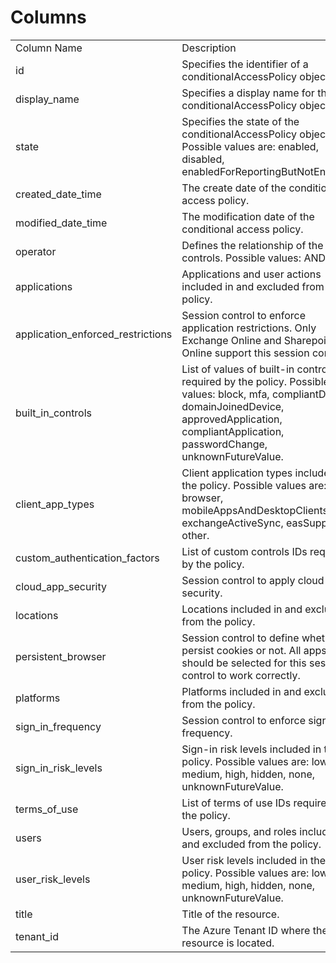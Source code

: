 # Columns  

<table>
	<tr><td>Column Name</td><td>Description</td></tr>
	<tr><td>id</td><td>Specifies the identifier of a conditionalAccessPolicy object.</td></tr>
	<tr><td>display_name</td><td>Specifies a display name for the conditionalAccessPolicy object.</td></tr>
	<tr><td>state</td><td>Specifies the state of the conditionalAccessPolicy object. Possible values are: enabled, disabled, enabledForReportingButNotEnforced.</td></tr>
	<tr><td>created_date_time</td><td>The create date of the conditional access policy.</td></tr>
	<tr><td>modified_date_time</td><td>The modification date of the conditional access policy.</td></tr>
	<tr><td>operator</td><td>Defines the relationship of the grant controls. Possible values: AND, OR.</td></tr>
	<tr><td>applications</td><td>Applications and user actions included in and excluded from the policy.</td></tr>
	<tr><td>application_enforced_restrictions</td><td>Session control to enforce application restrictions. Only Exchange Online and Sharepoint Online support this session control.</td></tr>
	<tr><td>built_in_controls</td><td>List of values of built-in controls required by the policy. Possible values: block, mfa, compliantDevice, domainJoinedDevice, approvedApplication, compliantApplication, passwordChange, unknownFutureValue.</td></tr>
	<tr><td>client_app_types</td><td>Client application types included in the policy. Possible values are: all, browser, mobileAppsAndDesktopClients, exchangeActiveSync, easSupported, other.</td></tr>
	<tr><td>custom_authentication_factors</td><td>List of custom controls IDs required by the policy.</td></tr>
	<tr><td>cloud_app_security</td><td>Session control to apply cloud app security.</td></tr>
	<tr><td>locations</td><td>Locations included in and excluded from the policy.</td></tr>
	<tr><td>persistent_browser</td><td>Session control to define whether to persist cookies or not. All apps should be selected for this session control to work correctly.</td></tr>
	<tr><td>platforms</td><td>Platforms included in and excluded from the policy.</td></tr>
	<tr><td>sign_in_frequency</td><td>Session control to enforce signin frequency.</td></tr>
	<tr><td>sign_in_risk_levels</td><td>Sign-in risk levels included in the policy. Possible values are: low, medium, high, hidden, none, unknownFutureValue.</td></tr>
	<tr><td>terms_of_use</td><td>List of terms of use IDs required by the policy.</td></tr>
	<tr><td>users</td><td>Users, groups, and roles included in and excluded from the policy.</td></tr>
	<tr><td>user_risk_levels</td><td>User risk levels included in the policy. Possible values are: low, medium, high, hidden, none, unknownFutureValue.</td></tr>
	<tr><td>title</td><td>Title of the resource.</td></tr>
	<tr><td>tenant_id</td><td>The Azure Tenant ID where the resource is located.</td></tr>
</table>
